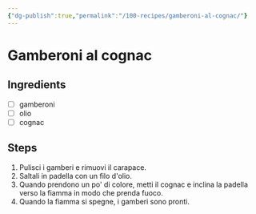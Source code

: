 ```yaml
---
{"dg-publish":true,"permalink":"/100-recipes/gamberoni-al-cognac/"}
---
```


# Gamberoni al cognac
## Ingredients
- [ ] gamberoni
- [ ] olio
- [ ] cognac
## Steps
1. Pulisci i gamberi e rimuovi il carapace.
2. Saltali in padella con un filo d'olio.
3. Quando prendono un po' di colore, metti il cognac e inclina la padella verso la fiamma in modo che prenda fuoco.
4. Quando la fiamma si spegne, i gamberi sono pronti.